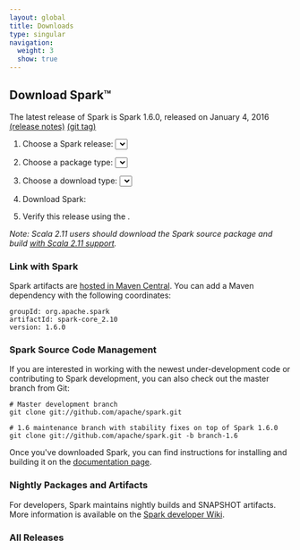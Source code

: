 ```yaml
---
layout: global
title: Downloads
type: singular
navigation:
  weight: 3
  show: true
---
```


<script type="text/javascript">
$(document).ready(function() {
  initDownloads();
  initReleaseNotes();
});
</script>

## Download Spark&trade;

The latest release of Spark is Spark 1.6.0, released on January 4, 2016
<a href="{{site.url}}releases/spark-release-1-6-0.html">(release notes)</a>
<a href="https://github.com/apache/spark/releases/tag/v1.6.0">(git tag)</a><br/>

1. Choose a Spark release:
  <select id="sparkVersionSelect" onChange="javascript:onVersionSelect();"></select><br>

2. Choose a package type:
  <select id="sparkPackageSelect" onChange="javascript:onPackageSelect();"></select><br>

3. Choose a download type:
  <select id="sparkDownloadSelect" onChange="javascript:onDownloadSelect()"></select><br>

4. Download Spark: <span id="spanDownloadLink"></span>

5. Verify this release using the <span id="sparkDownloadVerify"></span>.

_Note: Scala 2.11 users should download the Spark source package and build
[with Scala 2.11 support](http://spark.apache.org/docs/latest/building-spark.html#building-for-scala-211)._

### Link with Spark
Spark artifacts are [hosted in Maven Central](http://search.maven.org/#browse%7C1686516968). You can add a Maven dependency with the following coordinates:

    groupId: org.apache.spark
    artifactId: spark-core_2.10
    version: 1.6.0

### Spark Source Code Management
If you are interested in working with the newest under-development code or contributing to Spark development, you can also check out the master branch from Git:

    # Master development branch
    git clone git://github.com/apache/spark.git

    # 1.6 maintenance branch with stability fixes on top of Spark 1.6.0
    git clone git://github.com/apache/spark.git -b branch-1.6

Once you've downloaded Spark, you can find instructions for installing and building it on the <a href="{{site.url}}documentation.html">documentation page</a>.

### Nightly Packages and Artifacts

For developers, Spark maintains nightly builds and SNAPSHOT artifacts. More information is available on the [Spark developer Wiki](https://cwiki.apache.org/confluence/display/SPARK/Useful+Developer+Tools#UsefulDeveloperTools-NightlyBuilds).

<h3 id="all-releases">All Releases</h3>
<ul id="sparkReleaseNotes">

